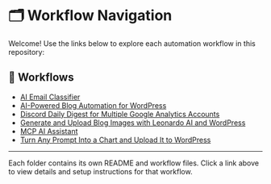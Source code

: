 # 🗂 Workflow Navigation

Welcome! Use the links below to explore each automation workflow in this repository:

## 📂 Workflows

- [AI Email Classifier](AI%20Email%20Classifier/README.md)
- [AI-Powered Blog Automation for WordPress](AI-Powered%20Blog%20Automation%20for%20WordPress/README.md)
- [Discord Daily Digest for Multiple Google Analytics Accounts](Discord%20Daily%20Digest%20for%20Multiple%20Google%20Analytics%20Accounts/README.md)
- [Generate and Upload Blog Images with Leonardo AI and WordPress](Generate%20and%20Upload%20Blog%20Images%20with%20Leonardo%20AI%20and%20WordPress/README.md)
- [MCP AI Assistant](MCP%20AI%20Assistant/README.md)
- [Turn Any Prompt Into a Chart and Upload It to WordPress](Turn%20Any%20Prompt%20Into%20a%20Chart%20and%20Upload%20It%20to%20WordPress/README.md)

---

Each folder contains its own README and workflow files. Click a link above to view details and setup instructions for that workflow.